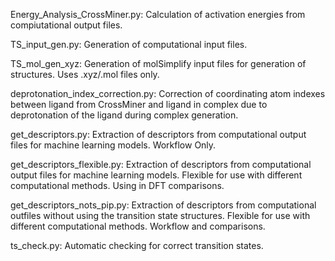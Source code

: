 Energy_Analysis_CrossMiner.py: Calculation of activation energies from compiutational output files.

TS_input_gen.py: Generation of computational input files.

TS_mol_gen_xyz: Generation of molSimplify input files for generation of structures. Uses .xyz/.mol files only.

deprotonation_index_correction.py: Correction of coordinating atom indexes between ligand from CrossMiner and ligand in complex due to deprotonation of the ligand during complex generation.

get_descriptors.py: Extraction of descriptors from computational output files for machine learning models. Workflow Only.

get_descriptors_flexible.py: Extraction of descriptors from computational output files for machine learning models. Flexible for use with different computational methods. Using in DFT comparisons.

get_descriptors_nots_pip.py: Extraction of descriptors from computational outfiles without using the transition state structures. Flexible for use with different computational methods. Workflow and comparisons.

ts_check.py: Automatic checking for correct transition states.
